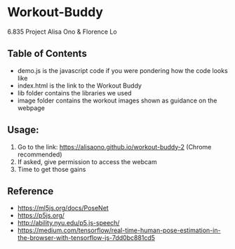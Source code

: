 # Workout-Buddy
6.835 Project
Alisa Ono & Florence Lo

## Table of Contents
- demo.js is the javascript code if you were pondering how the code looks like
- index.html is the link to the Workout Buddy
- lib folder contains the libraries we used
- image folder contains the workout images shown as guidance on the webpage

## Usage:
1) Go to the link: https://alisaono.github.io/workout-buddy-2 (Chrome recommended)
2) If asked, give permission to access the webcam
3) Time to get those gains

## Reference
- https://ml5js.org/docs/PoseNet
- https://p5js.org/
- http://ability.nyu.edu/p5.js-speech/
- https://medium.com/tensorflow/real-time-human-pose-estimation-in-the-browser-with-tensorflow-js-7dd0bc881cd5
